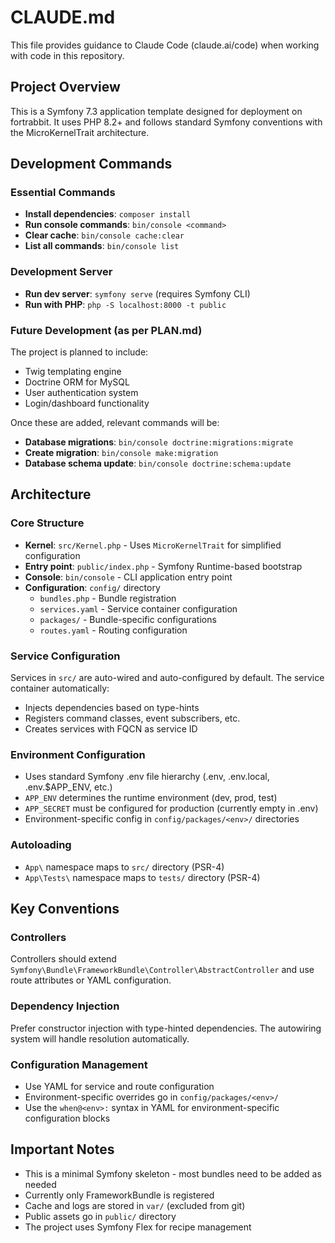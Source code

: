# CLAUDE.md

This file provides guidance to Claude Code (claude.ai/code) when working with code in this repository.

## Project Overview

This is a Symfony 7.3 application template designed for deployment on fortrabbit. It uses PHP 8.2+ and follows standard Symfony conventions with the MicroKernelTrait architecture.

## Development Commands

### Essential Commands
- **Install dependencies**: `composer install`
- **Run console commands**: `bin/console <command>`
- **Clear cache**: `bin/console cache:clear`
- **List all commands**: `bin/console list`

### Development Server
- **Run dev server**: `symfony serve` (requires Symfony CLI)
- **Run with PHP**: `php -S localhost:8000 -t public`

### Future Development (as per PLAN.md)
The project is planned to include:
- Twig templating engine
- Doctrine ORM for MySQL
- User authentication system
- Login/dashboard functionality

Once these are added, relevant commands will be:
- **Database migrations**: `bin/console doctrine:migrations:migrate`
- **Create migration**: `bin/console make:migration`
- **Database schema update**: `bin/console doctrine:schema:update`

## Architecture

### Core Structure
- **Kernel**: `src/Kernel.php` - Uses `MicroKernelTrait` for simplified configuration
- **Entry point**: `public/index.php` - Symfony Runtime-based bootstrap
- **Console**: `bin/console` - CLI application entry point
- **Configuration**: `config/` directory
  - `bundles.php` - Bundle registration
  - `services.yaml` - Service container configuration
  - `packages/` - Bundle-specific configurations
  - `routes.yaml` - Routing configuration

### Service Configuration
Services in `src/` are auto-wired and auto-configured by default. The service container automatically:
- Injects dependencies based on type-hints
- Registers command classes, event subscribers, etc.
- Creates services with FQCN as service ID

### Environment Configuration
- Uses standard Symfony .env file hierarchy (.env, .env.local, .env.$APP_ENV, etc.)
- `APP_ENV` determines the runtime environment (dev, prod, test)
- `APP_SECRET` must be configured for production (currently empty in .env)
- Environment-specific config in `config/packages/<env>/` directories

### Autoloading
- `App\` namespace maps to `src/` directory (PSR-4)
- `App\Tests\` namespace maps to `tests/` directory (PSR-4)

## Key Conventions

### Controllers
Controllers should extend `Symfony\Bundle\FrameworkBundle\Controller\AbstractController` and use route attributes or YAML configuration.

### Dependency Injection
Prefer constructor injection with type-hinted dependencies. The autowiring system will handle resolution automatically.

### Configuration Management
- Use YAML for service and route configuration
- Environment-specific overrides go in `config/packages/<env>/`
- Use the `when@<env>:` syntax in YAML for environment-specific configuration blocks

## Important Notes

- This is a minimal Symfony skeleton - most bundles need to be added as needed
- Currently only FrameworkBundle is registered
- Cache and logs are stored in `var/` (excluded from git)
- Public assets go in `public/` directory
- The project uses Symfony Flex for recipe management
